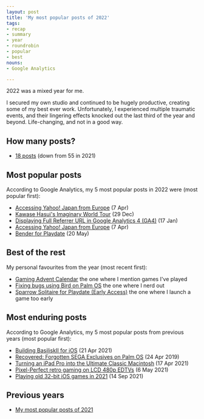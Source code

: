 ```yaml
---
layout: post
title: 'My most popular posts of 2022'
tags:
- recap
- summary
- year
- roundrobin
- popular
- best
nouns:
- Google Analytics

---
```


2022 was a mixed year for me.

I secured my own studio and continued to be hugely productive, creating some of my best ever work. Unfortunately, I experienced multiple traumatic events, and their lingering effects knocked out the last third of the year and beyond. Life-changing, and not in a good way.

## How many posts?
- [18 posts](/search/?q=2022) (down from 55 in 2021)

## Most popular posts
According to Google Analytics, my 5 most popular posts in 2022 were (most popular first):
- [Accessing Yahoo! Japan from Europe](/2022/04/07/accessing-yahoo-japan-from-europe/) (7 Apr) <!-- 2K -->
- [Kawase Hasui's Imaginary World Tour](/2022/12/29/kawase-hasui-imaginary-world-tour/) (29 Dec)
- [Displaying Full Referrer URL in Google Analytics 4 (GA4)](/2022/01/17/displaying-full-referrer-url-in-google-analytics-4-ga4/) (17 Jan)
- [Accessing Yahoo! Japan from Europe](/2022/04/07/accessing-yahoo-japan-from-europe/) (7 Apr)
- [Bender for Playdate](/2022/05/20/bender-for-playdate/) (20 May)

## Best of the rest
My personal favourites from the year (most recent first):
- [Gaming Advent Calendar](/2022/12/26/gaming-advent-calendar/) the one where I mention games I've played
- [Fixing bugs using Bird on Palm OS](/2022/10/07/fixing-bugs-using-bird-on-palm-os/) the one where I nerd out
- [Sparrow Solitaire for Playdate (Early Access)](/2022/07/13/sparrow-solitaire-for-playdate/) the one where I launch a game too early

## Most enduring posts
According to Google Analytics, my 5 most popular posts from previous years (most popular first):
- [Building BasiliskII for iOS](/2021/04/21/building-basiliskii-for-ios/) (21 Apr 2021) <!-- 4K -->
- [Recovered: Forgotten SEGA Exclusives on Palm OS](/2019/04/24/recovered-forgotten-sega-exclusives-on-palm-os/) (24 Apr 2019) <!-- 2K -->
- [Turning an iPad Pro into the Ultimate Classic Macintosh](/2021/04/17/turning-an-ipad-pro-into-the-ultimate-classic-macintosh/) (17 Apr 2021) <!-- 2K -->
- [Pixel-Perfect retro gaming on LCD 480p EDTVs](/2021/05/06/pixel-perfect-retro-gaming-in-480p/) (6 May 2021) <!-- 2K -->
- [Playing old 32-bit iOS games in 2021](/2021/09/14/playing-old-32-bit-ios-games-in-2021/) (14 Sep 2021)

## Previous years
- [My most popular posts of 2021](/2021/12/31/my-most-popular-posts-of-the-year/)
